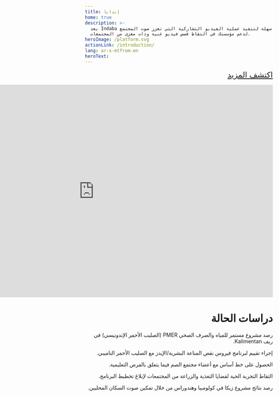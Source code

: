 ```yaml
---
title: إندابا
home: true
description: >-
  يعد Indaba وسيلة سهلة لتنفيذ عملية الفيديو التشاركية التي تعزز صوت المجتمع
  لدعم مؤسستك في التقاط قصص فيديو غنية وذات مغزى من المجتمعات.
heroImage: /platform.svg
actionLink: /introduction/
lang: ar-x-mtfrom-en
heroText:
---
```

<div style="text-align:center;margin-bottom:4em;;text-align:right;direction:rtl"> 

<p style=";text-align:right;direction:rtl"><el-button type="danger" style="font-size:150%;margin-bottom:1.2em;" plain> <a href="/ar/guide/">اكتشف المزيد <i class="el-icon-right"></i></a> </el-button></p> 

<div class="google-slides-container" style=";text-align:right;direction:rtl"> 
<iframe src="https://docs.google.com/presentation/d/e/2PACX-1vSyOXiUQkQxnjCEUKnHgFpYrKYhFAlA1i2wLVlmoofpBbOqEyg2HZNLbQXA-tx8b5ZGSbiS1n2lmRSP/embed?start=true&loop=true&delayms=3000" frameborder="0" width="960" height="569" allowfullscreen="true" mozallowfullscreen="true" webkitallowfullscreen="true"></iframe> 
</div> 

<YouTube id="sLGnJQlsZSE"/> 

<h1 style=";text-align:right;direction:rtl"> دراسات الحالة </h1> 

<el-row :gutter="12"> 

<CaseStudy title="المراقبة" date="July 2017" place="Berau, Indonesia" img="/imgs/indonesia.jpg"> 

<p style=";text-align:right;direction:rtl"> رصد مشروع مستمر للمياه والصرف الصحي PMER (الصليب الأحمر الإندونيسي) في ريف Kalimentan. </p> 

</CaseStudy> 

<CaseStudy title="تقييم" date="June 2018" place="Grootfontein, Namibia" img="/imgs/namibia.jpg"> 

<p style=";text-align:right;direction:rtl"> إجراء تقييم لبرنامج فيروس نقص المناعة البشرية/الإيدز مع الصليب الأحمر الناميبي. </p> 

</CaseStudy> 

<CaseStudy title="حدود" date="August 2018" place="Cario, Egypt" img="/imgs/egypt.jpg"> 

<p style=";text-align:right;direction:rtl"> الحصول على خط أساس مع أعضاء مجتمع الصم فيما يتعلق بالفرص التعليمية. </p> 

</CaseStudy> 

<CaseStudy title="أفكار المجتمع" date="April 2019" place="Bangladesh" img="/imgs/bangladesh.jpg"> 

<p style=";text-align:right;direction:rtl"> التقاط التجربة الحية لقضايا التغذية والزراعة من المجتمعات لإبلاغ تخطيط البرنامج. </p> 

</CaseStudy> 

<CaseStudy title="المراقبة" date="February 2019" place="Columbia &amp; Honduras" img="/imgs/honduras.jpg"> 

<p style=";text-align:right;direction:rtl"> رصد نتائج مشروع زيكا في كولومبيا وهندوراس من خلال تمكين صوت السكان المحليين. </p> 

</CaseStudy> 

</el-row> 

</div> 
